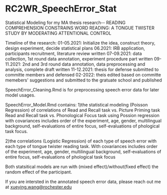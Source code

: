 # RC2WR_SpeechError_Stat
Statistical Modeling for my MA thesis research--
READING COMPREHENSION CONSTRAINS WORD READING: A TONGUE TWISTER STUDY BY MODERATING ATTENTIONAL CONTROL

Timeline of the research:
01-05.2021: Initialize the idea, construct theory, design experiment, decide statistical plans
06.2021: IRB application, participants recruitment, literature review written
07-09.2021: data collection, 1st round data annotation, experiment procedure part written
09-11.2021: 2nd and 3rd round data annotation, data preprocessing and analysis, complete draft written
11-12.2021: thesis for defense submitted to committe members and defensed
02-2022: theis edited based on committe memebers' suggestions and submitted to the gratuate school and published

SpeechError_Cleaning.Rmd is for preprocessing speech error data for later model usages. 

SpeechError_Model.Rmd  contains:
1)the statistical modeling (Poisson Regression) of correlations of Read and Recall task vs. Picture Priming task
Read and Recall task vs. Phonological Focus task using Possion regression with covariances includes order of the experiment, age, gender, 
multilingual background, self-evaluations of entire focus, self-evaluations of phological task focus.

2)the correlations (Logistic Regression) of each type of speech error with each type of tongue twister reading task. With covariances includes order of the experiment, age, gender, multilingual background, 
self-evaluations of entire focus, self-evaluations of phological task focus

Both statsitical models are run with (mixed effect)/without(fixed effect) the random effect of the participant.

If you are intersted in the annotated speech error data, please reach out me at xueying.wang@rochester.edu
